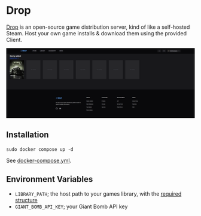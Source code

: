 # Drop

[Drop](https://droposs.org/) is an open-source game distribution server, kind of like a self-hosted Steam. Host your own game installs & download them using the provided Client.

![Drop Interface](./image.png)

## Installation

```
sudo docker compose up -d
```

See [docker-compose.yml](./docker-compose.yml).

## Environment Variables

- `LIBRARY_PATH`; the host path to your games library, with the [required structure](https://docs.droposs.org/docs/library)
- `GIANT_BOMB_API_KEY`; your Giant Bomb API key
